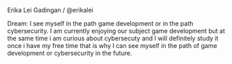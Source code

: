Erika Lei Gadingan / @erikalei

Dream: I see myself in the path game development or in the path cybersecurity. I am currently enjoying our subject game development but at the same time i am curious about cybersecuty and I will definitely study it once i have my free time that is why I can see myself in the path of game development or cybersecurity in the future. 